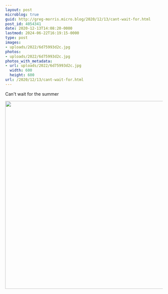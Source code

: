 ```yaml
---
layout: post
microblog: true
guid: http://greg-morris.micro.blog/2020/12/13/cant-wait-for.html
post_id: 4054341
date: 2020-12-13T14:08:20-0000
lastmod: 2024-06-22T16:19:15-0000
type: post
images:
- uploads/2022/6d75993d2c.jpg
photos:
- uploads/2022/6d75993d2c.jpg
photos_with_metadata:
- url: uploads/2022/6d75993d2c.jpg
  width: 600
  height: 600
url: /2020/12/13/cant-wait-for.html
---
```

<p>Can't wait for the summer</p>
<p><img src="uploads/2022/6d75993d2c.jpg" alt="" width="600" height="600" /></p>
